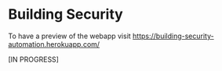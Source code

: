 # Building Security

To have a preview of the webapp visit https://building-security-automation.herokuapp.com/

[IN PROGRESS]
